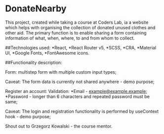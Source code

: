 # DonateNearby

This project, created while taking a course at Coders Lab, ia a website which helps with organising the collection of donated unused clothes and other aid. The primary function is to enable sharing a form containing information of what, when, where, to and from whom to collect.



##Technologies used:
*React, 
*React Router v5, 
*SCSS, 
*CRA, 
*Material UI, 
*Google Fonts, 
*FontAwesome icons.

##Functionality description:

Form:
multistep form with multiple custom input types;

Caveat:
The form data is currently not shared anywhere - demo purpose;

Register an account:
Validation:
*Email - example@example.example;
*Password - longer than 6 characters and repeated password must be same;

Caveat:
The login and registration functionality is performed by useContext hook - demo purpose;


Shout out to Grzegorz Kowalski - the course mentor.
